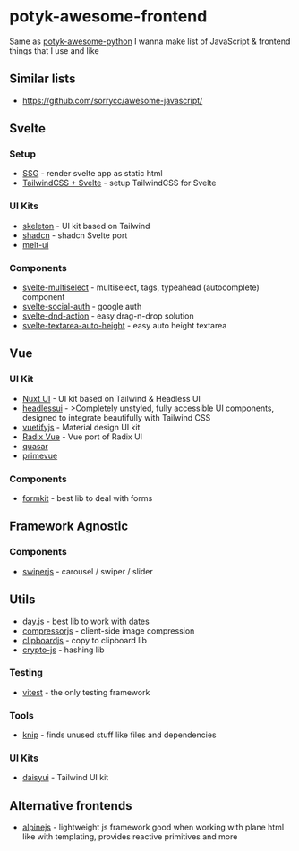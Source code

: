 # potyk-awesome-frontend

Same as [potyk-awesome-python](https://github.com/potykion/potyk-awesome-python) I wanna make list of JavaScript & frontend things that I use and like

## Similar lists

- https://github.com/sorrycc/awesome-javascript/

## Svelte

### Setup

- [SSG](https://kit.svelte.dev/docs/adapter-static) - render svelte app as static html
- [TailwindCSS + Svelte](https://tailwindcss.com/docs/guides/sveltekit) - setup TailwindCSS for Svelte

### UI Kits

- [skeleton](https://www.skeleton.dev/) - UI kit based on Tailwind
- [shadcn](https://www.shadcn-svelte.com/) - shadcn Svelte port
- [melt-ui](https://www.melt-ui.com/)

### Components

- [svelte-multiselect](https://github.com/janosh/svelte-multiselect) - multiselect, tags, typeahead (autocomplete) component
- [svelte-social-auth](https://github.com/beyonk-group/svelte-social-auth) - google auth
- [svelte-dnd-action](https://github.com/isaacHagoel/svelte-dnd-action) - easy drag-n-drop solution
- [svelte-textarea-auto-height](https://www.npmjs.com/package/svelte-textarea-auto-height) - easy auto height textarea

## Vue

### UI Kit

- [Nuxt UI](https://ui.nuxt.com/) - UI kit based on Tailwind & Headless UI
- [headlessui](https://headlessui.com/) - >Completely unstyled, fully accessible UI components, designed to integrate beautifully with Tailwind CSS
- [vuetifyjs](https://vuetifyjs.com/en/) - Material design UI kit
- [Radix Vue](https://www.radix-vue.com/) - Vue port of Radix UI
- [quasar](https://quasar.dev/)
- [primevue](https://primevue.org/)

### Components

- [formkit](https://formkit.com/) - best lib to deal with forms


## Framework Agnostic

### Components 

- [swiperjs](https://swiperjs.com/) - carousel / swiper / slider 

## Utils

- [day.js](https://day.js.org/) - best lib to work with dates
- [compressorjs](https://www.npmjs.com/package/compressorjs) - client-side image compression
- [clipboardjs](https://clipboardjs.com/) - copy to clipboard lib
- [crypto-js](https://www.npmjs.com/package/crypto-js) - hashing lib

### Testing 

- [vitest](https://vitest.dev/) - the only testing framework

### Tools

- [knip](https://github.com/webpro/knip) - finds unused stuff like files and dependencies

### UI Kits

- [daisyui](https://daisyui.com/) - Tailwind UI kit

## Alternative frontends 

- [alpinejs](https://alpinejs.dev/) - lightweight js framework good when working with plane html like with templating, provides reactive primitives and more
